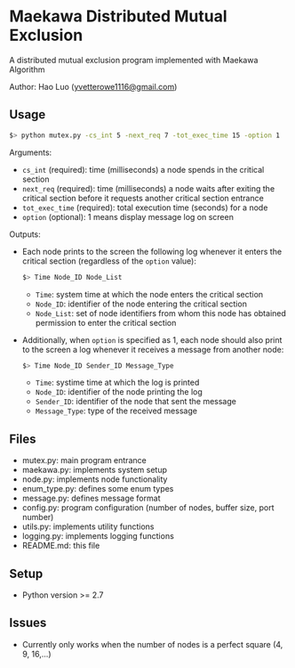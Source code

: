 Maekawa Distributed Mutual Exclusion
====================================
A distributed mutual exclusion program implemented with Maekawa Algorithm

Author: Hao Luo (yvetterowe1116@gmail.com)

Usage
-----
```bash
$> python mutex.py -cs_int 5 -next_req 7 -tot_exec_time 15 -option 1
```

Arguments:
* `cs_int` (required): time (milliseconds) a node spends in the critical section
* `next_req` (required): time (milliseconds) a node waits after exiting the critical section before it requests another critical section entrance
* `tot_exec_time` (required): total execution time (seconds) for a node
* `option` (optional): 1 means display message log on screen

Outputs:
* Each node prints to the screen the following log whenever it enters the critical section (regardless of the `option` value):
	
	```bash
	$> Time Node_ID Node_List
	```
	* `Time`: system time at which the node enters the critical section
	* `Node_ID`: identifier of the node entering the critical section
	* `Node_List`: set of node identifiers from whom this node has obtained permission to enter the critical section

* Additionally, when `option` is specified as 1, each node should also print to the screen a log whenever it receives a message from another node:
	
	```bash
	$> Time Node_ID Sender_ID Message_Type
	```
	* `Time`: systime time at which the log is printed
	* `Node_ID`: identifier of the node printing the log
	* `Sender_ID`: identifier of the node that sent the message
	* `Message_Type`: type of the received message

Files
-----
* mutex.py: main program entrance
* maekawa.py: implements system setup
* node.py: implements node functionality
* enum_type.py: defines some enum types
* message.py: defines message format 
* config.py: program configuration (number of nodes, buffer size, port number)
* utils.py: implements utility functions
* logging.py: implements logging functions
* README.md: this file

Setup
-----
* Python version >= 2.7

Issues
-----
* Currently only works when the number of nodes is a perfect square (4, 9, 16,...)
